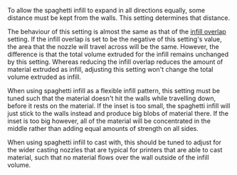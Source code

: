 To allow the spaghetti infill to expand in all directions equally, some distance must be kept from the walls. This setting determines that distance.

The behaviour of this setting is almost the same as that of the [infill overlap](../infill/infill_overlap_mm.md) setting. If the infill overlap is set to be the negative of this setting's value, the area that the nozzle will travel across will be the same. However, the difference is that the total volume extruded for the infill remains unchanged by this setting. Whereas reducing the infill overlap reduces the amount of material extruded as infill, adjusting this setting won't change the total volume extruded as infill.

When using spaghetti infill as a flexible infill pattern, this setting must be tuned such that the material doesn't hit the walls while travelling down, before it rests on the material. If the inset is too small, the spaghetti infill will just stick to the walls instead and produce big blobs of material there. If the inset is too big however, all of the material will be concentrated in the middle rather than adding equal amounts of strength on all sides.

When using spaghetti infill to cast with, this should be tuned to adjust for the wider casting nozzles that are typical for printers that are able to cast material, such that no material flows over the wall outside of the infill volume.